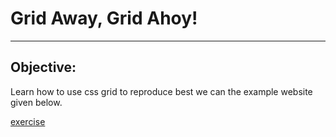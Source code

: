 # Grid Away, Grid Ahoy!
***

## Objective:
Learn how to use css grid to reproduce best we can the example website given below.

[exercise](images/exercise-2.png "ex")



